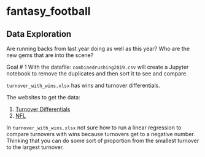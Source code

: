 # fantasy_football

## Data Exploration

Are running backs from last year doing as well as this year? Who are the new gems that are into the scene?  

Goal # 1 With the datafile: `combinedrushing2019.csv` will create a Jupyter notebook to remove the duplicates and then sort it to see and compare. 


`turnover_with_wins.xlsx` has wins and turnover differentials.

The websites to get the data:
1. [Turnover Differentials](https://www.footballdb.com/stats/turnovers.html?yr=2020&conf=&sort=differential)
2. [NFL](https://www.nfl.com/standings/division/2019/reg/)


In `turnover_with_wins.xlsx` not sure how to run a linear regression to compare turnovers with wins because turnovers get to a negative number.
Thinking that you can do some sort of proportion from the smallest turnover to the largest turnover.

